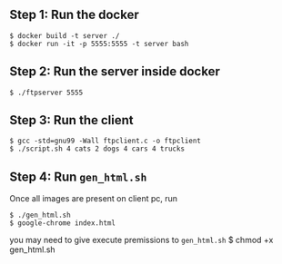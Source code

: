 ## Step 1: Run the docker
    $ docker build -t server ./   
    $ docker run -it -p 5555:5555 -t server bash

## Step 2: Run the server inside docker
    $ ./ftpserver 5555 

## Step 3: Run the client
    $ gcc -std=gnu99 -Wall ftpclient.c -o ftpclient
    $ ./script.sh 4 cats 2 dogs 4 cars 4 trucks

## Step 4: Run `gen_html.sh`
Once all images are present on client pc, run
    
    $ ./gen_html.sh
    $ google-chrome index.html

you may need to give execute premissions to `gen_html.sh`
    $ chmod +x gen_html.sh
